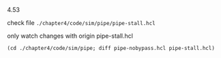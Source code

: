 4.53

check file `./chapter4/code/sim/pipe/pipe-stall.hcl`

only watch changes with origin pipe-stall.hcl

    (cd ./chapter4/code/sim/pipe; diff pipe-nobypass.hcl pipe-stall.hcl)

